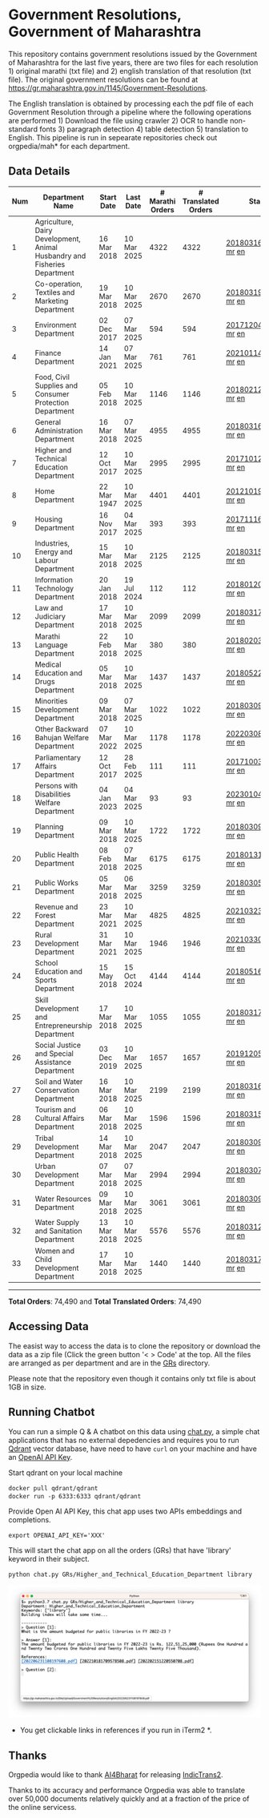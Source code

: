 # Government Resolutions, Government of Maharashtra

This repository contains government resolutions issued by the Government of Maharashtra for the last five years, there are two files for each resolution 1) original marathi (txt file) and 2) english translation of that resolution (txt file). The original government resolutions can be found at https://gr.maharashtra.gov.in/1145/Government-Resolutions.

The English translation is obtained by processing each the pdf file of each Government Resolution through a pipeline where the following operations are performed 1) Download the file using crawler 2) OCR to handle non-standard fonts 3) paragraph detection 4) table  detection 5) translation to English. This pipeline is run in sepearate repositories check out orgpedia/mah* for each department.


## Data Details

| Num | Department Name | Start Date | Last Date | # Marathi Orders | # Translated Orders | Starting Order | Last Order |
| --- | --------------- | ---------- | --------- | ---------------- | ------------------- | -------------- | ---------- |
| 1 | Agriculture, Dairy Development, Animal Husbandry and Fisheries Department | 16 Mar 2018 | 10 Mar 2025 | 4322 | 4322 | [201803161624182101.pdf](https://gr.maharashtra.gov.in/Site/Upload/Government%20Resolutions/English/201803161624182101.pdf) [mr](GRs/Agriculture,_Dairy_Development,_Animal_Husbandry_and_Fisheries_Department/201803161624182101.pdf.mr.txt) [en](GRs/Agriculture,_Dairy_Development,_Animal_Husbandry_and_Fisheries_Department/201803161624182101.pdf.en.txt) | [202503101821001401.pdf](https://gr.maharashtra.gov.in/Site/Upload/Government%20Resolutions/English/202503101821001401.pdf) [mr](GRs/Agriculture,_Dairy_Development,_Animal_Husbandry_and_Fisheries_Department/202503101821001401.pdf.mr.txt) [en](GRs/Agriculture,_Dairy_Development,_Animal_Husbandry_and_Fisheries_Department/202503101821001401.pdf.en.txt) |
| 2 | Co-operation, Textiles and Marketing Department | 19 Mar 2018 | 10 Mar 2025 | 2670 | 2670 | [201803191257576702.pdf](https://gr.maharashtra.gov.in/Site/Upload/Government%20Resolutions/English/201803191257576702.pdf) [mr](GRs/Co-operation,_Textiles_and_Marketing_Department/201803191257576702.pdf.mr.txt) [en](GRs/Co-operation,_Textiles_and_Marketing_Department/201803191257576702.pdf.en.txt) | [202503101912541702.pdf](https://gr.maharashtra.gov.in/Site/Upload/Government%20Resolutions/English/202503101912541702.pdf) [mr](GRs/Co-operation,_Textiles_and_Marketing_Department/202503101912541702.pdf.mr.txt) [en](GRs/Co-operation,_Textiles_and_Marketing_Department/202503101912541702.pdf.en.txt) |
| 3 | Environment Department | 02 Dec 2017 | 07 Mar 2025 | 594 | 594 | [201712041147216904.pdf](https://gr.maharashtra.gov.in/Site/Upload/Government%20Resolutions/English/201712041147216904.pdf) [mr](GRs/Environment_Department/201712041147216904.pdf.mr.txt) [en](GRs/Environment_Department/201712041147216904.pdf.en.txt) | [202503071700138904.pdf](https://gr.maharashtra.gov.in/Site/Upload/Government%20Resolutions/English/202503071700138904.pdf) [mr](GRs/Environment_Department/202503071700138904.pdf.mr.txt) [en](GRs/Environment_Department/202503071700138904.pdf.en.txt) |
| 4 | Finance Department | 14 Jan 2021 | 07 Mar 2025 | 761 | 761 | [202101141237329905.pdf](https://gr.maharashtra.gov.in/Site/Upload/Government%20Resolutions/English/202101141237329905.pdf) [mr](GRs/Finance_Department/202101141237329905.pdf.mr.txt) [en](GRs/Finance_Department/202101141237329905.pdf.en.txt) | [202503071642184305.pdf](https://gr.maharashtra.gov.in/Site/Upload/Government%20Resolutions/English/202503071642184305.pdf) [mr](GRs/Finance_Department/202503071642184305.pdf.mr.txt) [en](GRs/Finance_Department/202503071642184305.pdf.en.txt) |
| 5 | Food, Civil Supplies and Consumer Protection Department | 05 Feb 2018 | 10 Mar 2025 | 1146 | 1146 | [201802121244545806.pdf](https://gr.maharashtra.gov.in/Site/Upload/Government%20Resolutions/English/201802121244545806.pdf) [mr](GRs/Food,_Civil_Supplies_and_Consumer_Protection_Department/201802121244545806.pdf.mr.txt) [en](GRs/Food,_Civil_Supplies_and_Consumer_Protection_Department/201802121244545806.pdf.en.txt) | [202503101353485106.pdf](https://gr.maharashtra.gov.in/Site/Upload/Government%20Resolutions/English/202503101353485106.pdf) [mr](GRs/Food,_Civil_Supplies_and_Consumer_Protection_Department/202503101353485106.pdf.mr.txt) [en](GRs/Food,_Civil_Supplies_and_Consumer_Protection_Department/202503101353485106.pdf.en.txt) |
| 6 | General Administration Department | 16 Mar 2018 | 07 Mar 2025 | 4955 | 4955 | [201803161224022707.pdf](https://gr.maharashtra.gov.in/Site/Upload/Government%20Resolutions/English/201803161224022707.pdf) [mr](GRs/General_Administration_Department/201803161224022707.pdf.mr.txt) [en](GRs/General_Administration_Department/201803161224022707.pdf.en.txt) | [202503071626551407.pdf](https://gr.maharashtra.gov.in/Site/Upload/Government%20Resolutions/English/202503071626551407.pdf) [mr](GRs/General_Administration_Department/202503071626551407.pdf.mr.txt) [en](GRs/General_Administration_Department/202503071626551407.pdf.en.txt) |
| 7 | Higher and Technical Education Department | 12 Oct 2017 | 10 Mar 2025 | 2995 | 2995 | [201710121514029708.pdf](https://gr.maharashtra.gov.in/Site/Upload/Government%20Resolutions/English/201710121514029708.pdf) [mr](GRs/Higher_and_Technical_Education_Department/201710121514029708.pdf.mr.txt) [en](GRs/Higher_and_Technical_Education_Department/201710121514029708.pdf.en.txt) | [202503101533394008.pdf](https://gr.maharashtra.gov.in/Site/Upload/Government%20Resolutions/English/202503101533394008.pdf) [mr](GRs/Higher_and_Technical_Education_Department/202503101533394008.pdf.mr.txt) [en](GRs/Higher_and_Technical_Education_Department/202503101533394008.pdf.en.txt) |
| 8 | Home Department | 22 Mar 1947 | 10 Mar 2025 | 4401 | 4401 | [201210191648552129.pdf](https://gr.maharashtra.gov.in/Site/Upload/Government%20Resolutions/English/201210191648552129.pdf) [mr](GRs/Home_Department/201210191648552129.pdf.mr.txt) [en](GRs/Home_Department/201210191648552129.pdf.en.txt) | [202503101745241729.pdf](https://gr.maharashtra.gov.in/Site/Upload/Government%20Resolutions/English/202503101745241729.pdf) [mr](GRs/Home_Department/202503101745241729.pdf.mr.txt) [en](GRs/Home_Department/202503101745241729.pdf.en.txt) |
| 9 | Housing Department | 16 Nov 2017 | 04 Mar 2025 | 393 | 393 | [201711161447076609.pdf](https://gr.maharashtra.gov.in/Site/Upload/Government%20Resolutions/English/201711161447076609.pdf) [mr](GRs/Housing_Department/201711161447076609.pdf.mr.txt) [en](GRs/Housing_Department/201711161447076609.pdf.en.txt) | [202503041837534609.pdf](https://gr.maharashtra.gov.in/Site/Upload/Government%20Resolutions/English/202503041837534609.pdf) [mr](GRs/Housing_Department/202503041837534609.pdf.mr.txt) [en](GRs/Housing_Department/202503041837534609.pdf.en.txt) |
| 10 | Industries, Energy and Labour Department | 15 Mar 2018 | 10 Mar 2025 | 2125 | 2125 | [201803151204055010.pdf](https://gr.maharashtra.gov.in/Site/Upload/Government%20Resolutions/English/201803151204055010.pdf) [mr](GRs/Industries,_Energy_and_Labour_Department/201803151204055010.pdf.mr.txt) [en](GRs/Industries,_Energy_and_Labour_Department/201803151204055010.pdf.en.txt) | [202503101624319510.pdf](https://gr.maharashtra.gov.in/Site/Upload/Government%20Resolutions/English/202503101624319510.pdf) [mr](GRs/Industries,_Energy_and_Labour_Department/202503101624319510.pdf.mr.txt) [en](GRs/Industries,_Energy_and_Labour_Department/202503101624319510.pdf.en.txt) |
| 11 | Information Technology Department | 20 Jan 2018 | 19 Jul 2024 | 112 | 112 | [201801201843024511.pdf](https://gr.maharashtra.gov.in/Site/Upload/Government%20Resolutions/English/201801201843024511.pdf) [mr](GRs/Information_Technology_Department/201801201843024511.pdf.mr.txt) [en](GRs/Information_Technology_Department/201801201843024511.pdf.en.txt) | [202407191742379111.pdf](https://gr.maharashtra.gov.in/Site/Upload/Government%20Resolutions/English/202407191742379111.pdf) [mr](GRs/Information_Technology_Department/202407191742379111.pdf.mr.txt) [en](GRs/Information_Technology_Department/202407191742379111.pdf.en.txt) |
| 12 | Law and Judiciary Department | 17 Mar 2018 | 10 Mar 2025 | 2099 | 2099 | [201803171129290212.pdf](https://gr.maharashtra.gov.in/Site/Upload/Government%20Resolutions/English/201803171129290212.pdf) [mr](GRs/Law_and_Judiciary_Department/201803171129290212.pdf.mr.txt) [en](GRs/Law_and_Judiciary_Department/201803171129290212.pdf.en.txt) | [202503101741526312.pdf](https://gr.maharashtra.gov.in/Site/Upload/Government%20Resolutions/English/202503101741526312.pdf) [mr](GRs/Law_and_Judiciary_Department/202503101741526312.pdf.mr.txt) [en](GRs/Law_and_Judiciary_Department/202503101741526312.pdf.en.txt) |
| 13 | Marathi Language Department | 22 Feb 2018 | 10 Mar 2025 | 380 | 380 | [201802031549154233.pdf](https://gr.maharashtra.gov.in/Site/Upload/Government%20Resolutions/English/201802031549154233.pdf) [mr](GRs/Marathi_Language_Department/201802031549154233.pdf.mr.txt) [en](GRs/Marathi_Language_Department/201802031549154233.pdf.en.txt) | [202503101250537733.pdf](https://gr.maharashtra.gov.in/Site/Upload/Government%20Resolutions/English/202503101250537733.pdf) [mr](GRs/Marathi_Language_Department/202503101250537733.pdf.mr.txt) [en](GRs/Marathi_Language_Department/202503101250537733.pdf.en.txt) |
| 14 | Medical Education and Drugs Department | 05 Mar 2018 | 10 Mar 2025 | 1437 | 1437 | [201805221424292513.pdf](https://gr.maharashtra.gov.in/Site/Upload/Government%20Resolutions/English/201805221424292513.pdf) [mr](GRs/Medical_Education_and_Drugs_Department/201805221424292513.pdf.mr.txt) [en](GRs/Medical_Education_and_Drugs_Department/201805221424292513.pdf.en.txt) | [202503101548557013.pdf](https://gr.maharashtra.gov.in/Site/Upload/Government%20Resolutions/English/202503101548557013.pdf) [mr](GRs/Medical_Education_and_Drugs_Department/202503101548557013.pdf.mr.txt) [en](GRs/Medical_Education_and_Drugs_Department/202503101548557013.pdf.en.txt) |
| 15 | Minorities Development Department | 09 Mar 2018 | 07 Mar 2025 | 1022 | 1022 | [201803091218355314.pdf](https://gr.maharashtra.gov.in/Site/Upload/Government%20Resolutions/English/201803091218355314.pdf) [mr](GRs/Minorities_Development_Department/201803091218355314.pdf.mr.txt) [en](GRs/Minorities_Development_Department/201803091218355314.pdf.en.txt) | [202503071559085314.pdf](https://gr.maharashtra.gov.in/Site/Upload/Government%20Resolutions/English/202503071559085314.pdf) [mr](GRs/Minorities_Development_Department/202503071559085314.pdf.mr.txt) [en](GRs/Minorities_Development_Department/202503071559085314.pdf.en.txt) |
| 16 | Other Backward Bahujan Welfare Department | 07 Mar 2022 | 10 Mar 2025 | 1178 | 1178 | [202203081752439334.pdf](https://gr.maharashtra.gov.in/Site/Upload/Government%20Resolutions/English/202203081752439334.pdf) [mr](GRs/Other_Backward_Bahujan_Welfare_Department/202203081752439334.pdf.mr.txt) [en](GRs/Other_Backward_Bahujan_Welfare_Department/202203081752439334.pdf.en.txt) | [202503101441414134.pdf](https://gr.maharashtra.gov.in/Site/Upload/Government%20Resolutions/English/202503101441414134.pdf) [mr](GRs/Other_Backward_Bahujan_Welfare_Department/202503101441414134.pdf.mr.txt) [en](GRs/Other_Backward_Bahujan_Welfare_Department/202503101441414134.pdf.en.txt) |
| 17 | Parliamentary Affairs Department | 12 Oct 2017 | 28 Feb 2025 | 111 | 111 | [201710031642378615.pdf](https://gr.maharashtra.gov.in/Site/Upload/Government%20Resolutions/English/201710031642378615.pdf) [mr](GRs/Parliamentary_Affairs_Department/201710031642378615.pdf.mr.txt) [en](GRs/Parliamentary_Affairs_Department/201710031642378615.pdf.en.txt) | [202502281846183415.pdf](https://gr.maharashtra.gov.in/Site/Upload/Government%20Resolutions/English/202502281846183415.pdf) [mr](GRs/Parliamentary_Affairs_Department/202502281846183415.pdf.mr.txt) [en](GRs/Parliamentary_Affairs_Department/202502281846183415.pdf.en.txt) |
| 18 | Persons with Disabilities Welfare Department | 04 Jan 2023 | 04 Mar 2025 | 93 | 93 | [202301041906309635.pdf](https://gr.maharashtra.gov.in/Site/Upload/Government%20Resolutions/English/202301041906309635.pdf) [mr](GRs/Persons_with_Disabilities_Welfare_Department/202301041906309635.pdf.mr.txt) [en](GRs/Persons_with_Disabilities_Welfare_Department/202301041906309635.pdf.en.txt) | [202503041230244535.pdf](https://gr.maharashtra.gov.in/Site/Upload/Government%20Resolutions/English/202503041230244535.pdf) [mr](GRs/Persons_with_Disabilities_Welfare_Department/202503041230244535.pdf.mr.txt) [en](GRs/Persons_with_Disabilities_Welfare_Department/202503041230244535.pdf.en.txt) |
| 19 | Planning Department | 09 Mar 2018 | 10 Mar 2025 | 1722 | 1722 | [201803091441032716.pdf](https://gr.maharashtra.gov.in/Site/Upload/Government%20Resolutions/English/201803091441032716.pdf) [mr](GRs/Planning_Department/201803091441032716.pdf.mr.txt) [en](GRs/Planning_Department/201803091441032716.pdf.en.txt) | [202503101757494816.pdf](https://gr.maharashtra.gov.in/Site/Upload/Government%20Resolutions/English/202503101757494816.pdf) [mr](GRs/Planning_Department/202503101757494816.pdf.mr.txt) [en](GRs/Planning_Department/202503101757494816.pdf.en.txt) |
| 20 | Public Health Department | 08 Feb 2018 | 07 Mar 2025 | 6175 | 6175 | [201801311722275417.pdf](https://gr.maharashtra.gov.in/Site/Upload/Government%20Resolutions/English/201801311722275417.pdf) [mr](GRs/Public_Health_Department/201801311722275417.pdf.mr.txt) [en](GRs/Public_Health_Department/201801311722275417.pdf.en.txt) | [202503071616482217.pdf](https://gr.maharashtra.gov.in/Site/Upload/Government%20Resolutions/English/202503071616482217.pdf) [mr](GRs/Public_Health_Department/202503071616482217.pdf.mr.txt) [en](GRs/Public_Health_Department/202503071616482217.pdf.en.txt) |
| 21 | Public Works Department | 05 Mar 2018 | 06 Mar 2025 | 3259 | 3259 | [201803051515468118.pdf](https://gr.maharashtra.gov.in/Site/Upload/Government%20Resolutions/English/201803051515468118.pdf) [mr](GRs/Public_Works_Department/201803051515468118.pdf.mr.txt) [en](GRs/Public_Works_Department/201803051515468118.pdf.en.txt) | [202503061620511418.pdf](https://gr.maharashtra.gov.in/Site/Upload/Government%20Resolutions/English/202503061620511418....pdf) [mr](GRs/Public_Works_Department/202503061620511418.pdf.mr.txt) [en](GRs/Public_Works_Department/202503061620511418.pdf.en.txt) |
| 22 | Revenue and Forest Department | 23 Mar 2021 | 10 Mar 2025 | 4825 | 4825 | [202103231328393119.pdf](https://gr.maharashtra.gov.in/Site/Upload/Government%20Resolutions/English/202103231328393119.pdf) [mr](GRs/Revenue_and_Forest_Department/202103231328393119.pdf.mr.txt) [en](GRs/Revenue_and_Forest_Department/202103231328393119.pdf.en.txt) | [202503101750575119.pdf](https://gr.maharashtra.gov.in/Site/Upload/Government%20Resolutions/English/202503101750575119.pdf) [mr](GRs/Revenue_and_Forest_Department/202503101750575119.pdf.mr.txt) [en](GRs/Revenue_and_Forest_Department/202503101750575119.pdf.en.txt) |
| 23 | Rural Development Department | 31 Mar 2021 | 10 Mar 2025 | 1946 | 1946 | [202103301021181120.pdf](https://gr.maharashtra.gov.in/Site/Upload/Government%20Resolutions/English/202103301021181120.pdf) [mr](GRs/Rural_Development_Department/202103301021181120.pdf.mr.txt) [en](GRs/Rural_Development_Department/202103301021181120.pdf.en.txt) | [202503101507047320.pdf](https://gr.maharashtra.gov.in/Site/Upload/Government%20Resolutions/English/202503101507047320.pdf) [mr](GRs/Rural_Development_Department/202503101507047320.pdf.mr.txt) [en](GRs/Rural_Development_Department/202503101507047320.pdf.en.txt) |
| 24 | School Education and Sports Department | 15 May 2018 | 15 Oct 2024 | 4144 | 4144 | [201805161114241221.pdf](https://gr.maharashtra.gov.in/Site/Upload/Government%20Resolutions/English/201805161114241221.pdf) [mr](GRs/School_Education_and_Sports_Department/201805161114241221.pdf.mr.txt) [en](GRs/School_Education_and_Sports_Department/201805161114241221.pdf.en.txt) | [202410152127537021.pdf](https://gr.maharashtra.gov.in/Site/Upload/Government%20Resolutions/English/202410152127537021.pdf) [mr](GRs/School_Education_and_Sports_Department/202410152127537021.pdf.mr.txt) [en](GRs/School_Education_and_Sports_Department/202410152127537021.pdf.en.txt) |
| 25 | Skill Development and Entrepreneurship Department | 17 Mar 2018 | 10 Mar 2025 | 1055 | 1055 | [201803171322099003.pdf](https://gr.maharashtra.gov.in/Site/Upload/Government%20Resolutions/English/201803171322099003.pdf) [mr](GRs/Skill_Development_and_Entrepreneurship_Department/201803171322099003.pdf.mr.txt) [en](GRs/Skill_Development_and_Entrepreneurship_Department/201803171322099003.pdf.en.txt) | [202503101806568003.pdf](https://gr.maharashtra.gov.in/Site/Upload/Government%20Resolutions/English/202503101806568003.pdf) [mr](GRs/Skill_Development_and_Entrepreneurship_Department/202503101806568003.pdf.mr.txt) [en](GRs/Skill_Development_and_Entrepreneurship_Department/202503101806568003.pdf.en.txt) |
| 26 | Social Justice and Special Assistance Department | 03 Dec 2019 | 10 Mar 2025 | 1657 | 1657 | [201912051107011622.pdf](https://gr.maharashtra.gov.in/Site/Upload/Government%20Resolutions/English/201912051107011622.pdf) [mr](GRs/Social_Justice_and_Special_Assistance_Department/201912051107011622.pdf.mr.txt) [en](GRs/Social_Justice_and_Special_Assistance_Department/201912051107011622.pdf.en.txt) | [202503101741151622.pdf](https://gr.maharashtra.gov.in/Site/Upload/Government%20Resolutions/English/202503101741151622.pdf) [mr](GRs/Social_Justice_and_Special_Assistance_Department/202503101741151622.pdf.mr.txt) [en](GRs/Social_Justice_and_Special_Assistance_Department/202503101741151622.pdf.en.txt) |
| 27 | Soil and Water Conservation Department | 16 Mar 2018 | 10 Mar 2025 | 2199 | 2199 | [201803161247582426.pdf](https://gr.maharashtra.gov.in/Site/Upload/Government%20Resolutions/English/201803161247582426.pdf) [mr](GRs/Soil_and_Water_Conservation_Department/201803161247582426.pdf.mr.txt) [en](GRs/Soil_and_Water_Conservation_Department/201803161247582426.pdf.en.txt) | [202503101515408826.pdf](https://gr.maharashtra.gov.in/Site/Upload/Government%20Resolutions/English/202503101515408826.pdf) [mr](GRs/Soil_and_Water_Conservation_Department/202503101515408826.pdf.mr.txt) [en](GRs/Soil_and_Water_Conservation_Department/202503101515408826.pdf.en.txt) |
| 28 | Tourism and Cultural Affairs Department | 06 Mar 2018 | 10 Mar 2025 | 1596 | 1596 | [201803151055091823.pdf](https://gr.maharashtra.gov.in/Site/Upload/Government%20Resolutions/English/201803151055091823.pdf) [mr](GRs/Tourism_and_Cultural_Affairs_Department/201803151055091823.pdf.mr.txt) [en](GRs/Tourism_and_Cultural_Affairs_Department/201803151055091823.pdf.en.txt) | [202503101541301323.pdf](https://gr.maharashtra.gov.in/Site/Upload/Government%20Resolutions/English/202503101541301323.pdf) [mr](GRs/Tourism_and_Cultural_Affairs_Department/202503101541301323.pdf.mr.txt) [en](GRs/Tourism_and_Cultural_Affairs_Department/202503101541301323.pdf.en.txt) |
| 29 | Tribal Development Department | 14 Mar 2018 | 10 Mar 2025 | 2047 | 2047 | [201803091105184924.pdf](https://gr.maharashtra.gov.in/Site/Upload/Government%20Resolutions/English/201803091105184924.pdf) [mr](GRs/Tribal_Development_Department/201803091105184924.pdf.mr.txt) [en](GRs/Tribal_Development_Department/201803091105184924.pdf.en.txt) | [202503101833038824.pdf](https://gr.maharashtra.gov.in/Site/Upload/Government%20Resolutions/English/202503101833038824.pdf) [mr](GRs/Tribal_Development_Department/202503101833038824.pdf.mr.txt) [en](GRs/Tribal_Development_Department/202503101833038824.pdf.en.txt) |
| 30 | Urban Development Department | 07 Mar 2018 | 07 Mar 2025 | 2994 | 2994 | [201803071203178325.pdf](https://gr.maharashtra.gov.in/Site/Upload/Government%20Resolutions/English/201803071203178325.pdf) [mr](GRs/Urban_Development_Department/201803071203178325.pdf.mr.txt) [en](GRs/Urban_Development_Department/201803071203178325.pdf.en.txt) | [202503071637225725.pdf](https://gr.maharashtra.gov.in/Site/Upload/Government%20Resolutions/English/202503071637225725.pdf) [mr](GRs/Urban_Development_Department/202503071637225725.pdf.mr.txt) [en](GRs/Urban_Development_Department/202503071637225725.pdf.en.txt) |
| 31 | Water Resources Department | 09 Mar 2018 | 10 Mar 2025 | 3061 | 3061 | [201803091034435527.pdf](https://gr.maharashtra.gov.in/Site/Upload/Government%20Resolutions/English/201803091034435527.pdf) [mr](GRs/Water_Resources_Department/201803091034435527.pdf.mr.txt) [en](GRs/Water_Resources_Department/201803091034435527.pdf.en.txt) | [202503101815498127.pdf](https://gr.maharashtra.gov.in/Site/Upload/Government%20Resolutions/English/202503101815498127.pdf) [mr](GRs/Water_Resources_Department/202503101815498127.pdf.mr.txt) [en](GRs/Water_Resources_Department/202503101815498127.pdf.en.txt) |
| 32 | Water Supply and Sanitation Department | 13 Mar 2018 | 10 Mar 2025 | 5576 | 5576 | [201803121414108428.pdf](https://gr.maharashtra.gov.in/Site/Upload/Government%20Resolutions/English/201803121414108428.pdf) [mr](GRs/Water_Supply_and_Sanitation_Department/201803121414108428.pdf.mr.txt) [en](GRs/Water_Supply_and_Sanitation_Department/201803121414108428.pdf.en.txt) | [202503101519130428.pdf](https://gr.maharashtra.gov.in/Site/Upload/Government%20Resolutions/English/202503101519130428.pdf) [mr](GRs/Water_Supply_and_Sanitation_Department/202503101519130428.pdf.mr.txt) [en](GRs/Water_Supply_and_Sanitation_Department/202503101519130428.pdf.en.txt) |
| 33 | Women and Child Development Department | 17 Mar 2018 | 10 Mar 2025 | 1440 | 1440 | [201803171539444330.pdf](https://gr.maharashtra.gov.in/Site/Upload/Government%20Resolutions/English/201803171539444330.pdf) [mr](GRs/Women_and_Child_Development_Department/201803171539444330.pdf.mr.txt) [en](GRs/Women_and_Child_Development_Department/201803171539444330.pdf.en.txt) | [202503101715037830.pdf](https://gr.maharashtra.gov.in/Site/Upload/Government%20Resolutions/English/202503101715037830.pdf) [mr](GRs/Women_and_Child_Development_Department/202503101715037830.pdf.mr.txt) [en](GRs/Women_and_Child_Development_Department/202503101715037830.pdf.en.txt) |
----------------------------------------------------------------------------------------------------

**Total Orders**: 74,490 and **Total Translated Orders**: 74,490
## Accessing Data

The easist way to access the data is to clone the repository or download the data as a zip file (Click the green button '< > Code' at the top. All the files are arranged as per department and are in the [GRs](GRs) directory.

Please note that the repository even though it contains only txt file is about 1GB in size.

## Running Chatbot

You can run a simple Q & A chatbot on this data using [chat.py](chat.py), a simple chat applications that has no external depedencies and requires you to run [Qdrant](https://qdrant.tech/) vector database, have need to have `curl` on your machine and have an [OpenAI API Key](https://help.openai.com/en/articles/4936850-where-do-i-find-my-secret-api-key).

Start qdrant on your local machine
```shell
docker pull qdrant/qdrant
docker run -p 6333:6333 qdrant/qdrant
```

Provide Open AI API Key, this chat app uses two APIs embeddings and completions.
```shell
export OPENAI_API_KEY='XXX'
```

This will start the chat app on all the orders (GRs) that have 'library' keyword in their subject.

```shell
python chat.py GRs/Higher_and_Technical_Education_Department library
```

![screenshot of running chat.py](screenshot.png)

* You get clickable links in references if you run in iTerm2 *.

## Thanks

Orgpedia would like to thank [AI4Bharat](https://ai4bharat.iitm.ac.in/) for releasing [IndicTrans2](https://github.com/AI4Bharat/IndicTrans2).

Thanks to its accuracy and performance Orgpedia was able to translate over 50,000 documents relatively quickly and at a fraction of the price of the online servicess.

